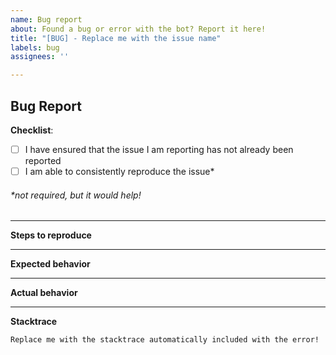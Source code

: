 ```yaml
---
name: Bug report
about: Found a bug or error with the bot? Report it here!
title: "[BUG] - Replace me with the issue name"
labels: bug
assignees: ''

---
```


## Bug Report

**Checklist**:
<!--- To check a checkbox, fill in the empty space with an x --->
<!--- Example: --->
<!--- [x] This item is checked off --->
- [ ] I have ensured that the issue I am reporting has not already been reported
- [ ] I am able to consistently reproduce the issue*

###### *not required, but it would help!
---
**Steps to reproduce**
 
---
**Expected behavior**

---
**Actual behavior**

---
**Stacktrace**
```
Replace me with the stacktrace automatically included with the error!
```
